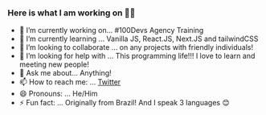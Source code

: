 ### Here is what I am working on 🙋‍♂️

- 🔭 I’m currently working on... #100Devs Agency Training
- 🌱 I’m currently learning ... Vanilla JS, React.JS, Next.JS and tailwindCSS
- 👯 I’m looking to collaborate ... on any projects with friendly individuals!
- 🤔 I’m looking for help with ... This programming life!!! I love to learn and meeting new people! 
- 💬 Ask me about... Anything!
- 📫 How to reach me: ... [Twitter](https://twitter.com/goofer_G)
- 😄 Pronouns: ... He/Him
- ⚡ Fun fact: ... Originally from Brazil! And I speak 3 languages 😊

